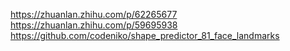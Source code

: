 https://zhuanlan.zhihu.com/p/62265677
https://zhuanlan.zhihu.com/p/59695938
https://github.com/codeniko/shape_predictor_81_face_landmarks